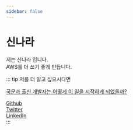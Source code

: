 ```yaml
---
sidebar: false
---
```


# 신나라

저는 신나라 입니다.  
AWS를 더 쓰기 좋게 만듭니다.

::: tip 저를 더 알고 싶으시다면

[국문과 출신 개발자는 어떻게 이 일을 시작하게 되었을까?](https://velog.io/@narashin/%EA%B5%AD%EB%AC%B8%EA%B3%BC-%EC%B6%9C%EC%8B%A0-%EA%B0%9C%EB%B0%9C%EC%9E%90%EB%8A%94-%EC%96%B4%EB%96%BB%EA%B2%8C-%EC%9D%B4-%EC%9D%BC%EC%9D%84-%EC%8B%9C%EC%9E%91%ED%95%98%EA%B2%8C-%EB%90%98%EC%97%88%EC%9D%84%EA%B9%8C-IT%EC%84%9C%EC%A0%81-%EB%B2%88%EC%97%AD%EA%B8%B0)

[Github](https://github.com/narashin)  
[Twitter](https://twitter.com/pengdrinksbeer)  
[LinkedIn](https://www.linkedin.com/in/shinnara)  
:::
